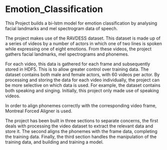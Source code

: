 # Emotion_Classification

This Project builds a bi-lstm model for emotion classification by analysing facial landmarks and mel spectrogram data of speech.

The project makes use of the RAVDESS dataset. This dataset is made up of a series of videos by a number of actors in which one of two lines is spoken while expressing one of eight emotions. From these videos, the project gathers facial landmarks, mel spectrograms and phonemes.

For each video, this data is gathered for each frame and subsequently stored in HDF5. This is to allow greater control over training data. The dataset contains both male and female actors, with 60 videos per actor. By processing and storing the data for each video individually, the project can be more selective on which data is used. For example, the dataset contains both speaking and singing. Initially, this project only made use of speaking videos.

In order to align phonemes correctly with the corresponding video frame, Montreal Forced Aligner is used.

The project has been built in three sections to separate concerns, the first deals with processing the video dataset to extract the relevant data and store it. The second aligns the phonemes with the frame data, completing the training data. Finally, the third section handles the manipulation of the training data, and building and training a model.
